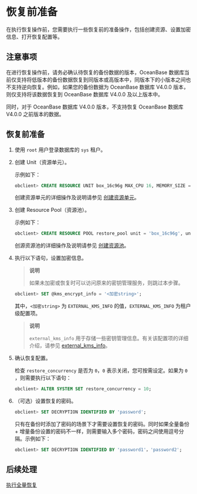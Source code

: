 # 恢复前准备

在执行恢复操作前，您需要执行一些恢复前的准备操作，包括创建资源、设置加密信息、打开恢复配置等。

## 注意事项

在进行恢复操作前，请务必确认待恢复的备份数据的版本，OceanBase 数据库当前仅支持将低版本的备份数据恢复到同版本或高版本中，同版本下的小版本之间也不支持逆向恢复。例如，如果您的备份数据为 OceanBase 数据库 V4.0.0 版本，则仅支持将该数据恢复到 OceanBase 数据库 V4.0.0 及以上版本中。

同时，对于 OceanBase 数据库 V4.0.0 版本，不支持恢复 OceanBase 数据库 V4.0.0 之前版本的数据。

## 恢复前准备

1. 使用 `root` 用户登录数据库的 `sys` 租户。

2. 创建 Unit（资源单元）。

   示例如下：

   ```sql
   obclient> CREATE RESOURCE UNIT box_16c96g MAX_CPU 16, MEMORY_SIZE = '2G', MAX_IOPS 10240, MIN_IOPS=10240;
   ```

   创建资源单元的详细操作及说明请参见 [创建资源单元](../../../6.basic-database-management/3.manage-resources/2.create-a-resource-unit-1.md)。

3. 创建 Resource Pool（资源池）。

   示例如下：

   ```sql
   obclient> CREATE RESOURCE POOL restore_pool unit = 'box_16c96g', unit_num = 1, zone_list = ('z1','z2','z3');
   ```

   创源资源池的详细操作及说明请参见 [创建资源池](../../../6.basic-database-management/3.manage-resources/4.create-a-resource-pool-1.md)。

4. 执行以下语句，设置加密信息。

   >**说明**
   >
   >如果未加密或恢复时可以访问原来的密钥管理服务，则跳过本步骤。

   ```sql
   obclient> SET @kms_encrypt_info = '<加密string>';
   ```

   其中，`<加密string>` 为 `EXTERNAL_KMS_INFO` 的值，`EXTERNAL_KMS_INFO` 为租户级配置项。

   >**说明**
   >
   >`external_kms_info` 用于存储一些密钥管理信息。有关该配置项的详细介绍，请参见 [external_kms_info](../../../../7.reference/5.system-configuration-items/4.tenant-level-configuration-items-1/11.external_kms_info-1-2-3.md)。

5. 确认恢复配置。

   检查 `restore_concurrency` 是否为 `0`，`0` 表示关闭，您可按需设定。如果为 `0` ，则需要执行以下语句：

   ```sql
   obclient> ALTER SYSTEM SET restore_concurrency = 10;
   ```

6. （可选）设置恢复的密码。

   ```sql
   obclient> SET DECRYPTION IDENTIFIED BY 'password';
   ```

   只有在备份时添加了密码的场景下才需要设置恢复的密码。同时如果全量备份 + 增量备份设置的密码不一样，则需要输入多个密码，密码之间使用逗号分隔。示例如下：

   ```sql
   obclient> SET DECRYPTION IDENTIFIED BY 'password1'，'password2';
   ```

## 后续处理

[执行全量恢复](2.initiate-the-tenant-restore.md)
